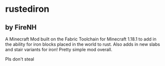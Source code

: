 # rustediron

## by FireNH

A Minecraft Mod built on the Fabric Toolchain for Minecraft 1.18.1 to add in the ability for iron blocks placed in the world to rust. Also adds in new slabs and stair variants for iron! Pretty simple mod overall.

Pls don't steal
